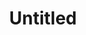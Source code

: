 ---
indicator: 1.2.2
layout: indicator
permalink: /1-2-2/
sdg_goal: '1'
target_id: '1.2'
published: true
target: '각 국가 빈곤정의에 따라 2030년까지 모든 측면에서 빈곤 속에 사는 모든 연령층의 남성, 여성, 그리고 아동'
indicator_name: '국가별 정의에 따른 모든 차원의 빈곤 속에  살고 있는 모든 연령의 남성, 여성 및 아동의 비율'
un_designated_tier: II
un_custodian_agency: >-
  United Nations Children's Fund (UNICEFF), World Bank (WB), United Nations
  Development Programme (UNDP)
goal_meta_link: 'https://unstats.un.org/sdgs/metadata/files/Metadata-01-02-02.pdf'
goal_meta_link_text: 'https://unstats.un.org/sdgs/metadata/files/Metadata-01-02-02.pdf'
reporting_status: notstarted
data_non_statistical: false
graph_type: line
data_show_map: false
data_keywords: '빈곤, Poverty, Population'
source_active_1: false
source_organisation_1: Eurostat
source_periodicity_1: Annual
source_earliest_available_1: '1998'
source_geographical_coverage_1: United Kingdom
source_url_1: 'http://ec.europa.eu/eurostat/web/income-and-living-conditions/data/database'
source_url_text_1: Persistent at-risk-of-poverty rate by sex and age - EU-SILC survey (ilc_li21)
source_release_date_1: 19/07/2018
source_next_release_1: TBC
source_statistical_classification_1: Non-Official
source_contact_1: 'http://ec.europa.eu/eurostat/help/support'
source_other_info_1: 'Source metadata - http://ec.europa.eu/eurostat/cache/metadata/en/ilc_esms.htm'
source_active_2: false
source_active_3: false
source_active_4: false
source_active_5: false
source_active_6: false
indicator_sort_order: 01-02-02
source_url_text_2: Link to Source
source_url_3: Link to source
source_url_text_4: Link to source
source_url_text_5: Link to source
source_url_text_6: Link to source
source_active_7: false
source_url_text_7: Link to source
source_active_8: false
source_url_text_8: Link to source
source_active_9: false
source_url_text_9: Link to source
title: Untitled
---